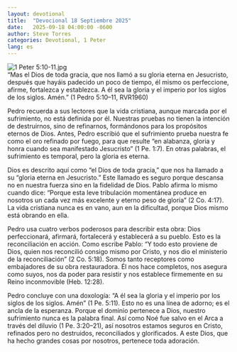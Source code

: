 ```yaml
---
layout: devotional
title:  "Devocional 18 Septiembre 2025"
date:   2025-09-18 04:00:00 -0600
author: Steve Torres
categories: Devotional, 1 Peter
lang: es
---
```

<img src="https://sitemedia.esteeb.com/file/esteebcomsitemedia/devotional_images/1+Peter/ES-1Pe-5_10-11.jpg?raw=true" alt="1 Peter 5:10-11.jpg" style="max-width: 100%; height: auto;">

<div class="scripture">
   “Mas el Dios de toda gracia, que nos llamó a su gloria eterna en Jesucristo, después que hayáis padecido un poco de tiempo, él mismo os perfeccione, afirme, fortalezca y establezca. A él sea la gloria y el imperio por los siglos de los siglos. Amén.” (1 Pedro 5:10–11, RVR1960)
</div>

Pedro recuerda a sus lectores que la vida cristiana, aunque marcada por el sufrimiento, no está definida por él. Nuestras pruebas no tienen la intención de destruirnos, sino de refinarnos, formándonos para los propósitos eternos de Dios. Antes, Pedro escribió que el sufrimiento prueba nuestra fe como el oro refinado por fuego, para que resulte “en alabanza, gloria y honra cuando sea manifestado Jesucristo” (1 Pe. 1:7). En otras palabras, el sufrimiento es temporal, pero la gloria es eterna.

Dios es descrito aquí como “el Dios de toda gracia,” que nos ha llamado a su “gloria eterna en Jesucristo.” Este llamado es seguro porque descansa no en nuestra fuerza sino en la fidelidad de Dios. Pablo afirma lo mismo cuando dice: “Porque esta leve tribulación momentánea produce en nosotros un cada vez más excelente y eterno peso de gloria” (2 Co. 4:17). La vida cristiana nunca es en vano, aun en la dificultad, porque Dios mismo está obrando en ella.

Pedro usa cuatro verbos poderosos para describir esta obra: Dios perfeccionará, afirmará, fortalecerá y establecerá a su pueblo. Esto es la reconciliación en acción. Como escribe Pablo: “Y todo esto proviene de Dios, quien nos reconcilió consigo mismo por Cristo, y nos dio el ministerio de la reconciliación” (2 Co. 5:18). Somos tanto receptores como embajadores de su obra restauradora. Él nos hace completos, nos asegura como suyos, nos da poder para resistir y nos establece firmemente en su Reino inconmovible (Heb. 12:28).

Pedro concluye con una doxología: “A él sea la gloria y el imperio por los siglos de los siglos. Amén” (1 Pe. 5:11). Esto no es una línea de adorno; es el ancla de la esperanza. Porque el dominio pertenece a Dios, nuestro sufrimiento nunca es la palabra final. Así como Noé fue salvo en el Arca a través del diluvio (1 Pe. 3:20–21), así nosotros estamos seguros en Cristo, refinados pero no destruidos, reconciliados y glorificados. A este Dios, que ha hecho grandes cosas por nosotros, pertenece toda adoración.